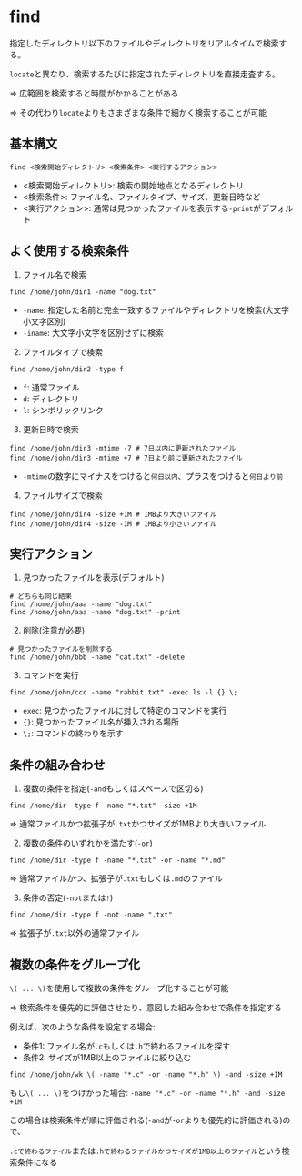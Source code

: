 # find

指定したディレクトリ以下のファイルやディレクトリをリアルタイムで検索する。

`locate`と異なり、検索するたびに指定されたディレクトリを直接走査する。

=> 広範囲を検索すると時間がかかることがある

=> その代わり`locate`よりもさまざまな条件で細かく検索することが可能

## 基本構文

```
find <検索開始ディレクトリ> <検索条件> <実行するアクション>
```

- <検索開始ディレクトリ>: 検索の開始地点となるディレクトリ
- <検索条件>: ファイル名、ファイルタイプ、サイズ、更新日時など
- <実行アクション>: 通常は見つかったファイルを表示する`-print`がデフォルト

## よく使用する検索条件

1. ファイル名で検索

```
find /home/john/dir1 -name "dog.txt"
```

- `-name`: 指定した名前と完全一致するファイルやディレクトリを検索(大文字小文字区別)
- `-iname`: 大文字小文字を区別せずに検索

2. ファイルタイプで検索

```
find /home/john/dir2 -type f
```

- `f`: 通常ファイル
- `d`: ディレクトリ
- `l`: シンボリックリンク

3. 更新日時で検索

```
find /home/john/dir3 -mtime -7 # 7日以内に更新されたファイル
find /home/john/dir3 -mtime +7 # 7日より前に更新されたファイル
```

- `-mtime`の数字にマイナスをつけると`何日以内`、プラスをつけると`何日より前`

4. ファイルサイズで検索

```
find /home/john/dir4 -size +1M # 1MBより大きいファイル
find /home/john/dir4 -size -1M # 1MBより小さいファイル
```

## 実行アクション

1. 見つかったファイルを表示(デフォルト)

```
# どちらも同じ結果
find /home/john/aaa -name "dog.txt"
find /home/john/aaa -name "dog.txt" -print
```

2. 削除(注意が必要)

```
# 見つかったファイルを削除する
find /home/john/bbb -name "cat.txt" -delete
```

3. コマンドを実行

```
find /home/john/ccc -name "rabbit.txt" -exec ls -l {} \;
```

- `exec`: 見つかったファイルに対して特定のコマンドを実行
- `{}`: 見つかったファイル名が挿入される場所
- `\;`: コマンドの終わりを示す

## 条件の組み合わせ

1. 複数の条件を指定(`-and`もしくはスペースで区切る)

```
find /home/dir -type f -name "*.txt" -size +1M
```
=> 通常ファイルかつ拡張子が`.txt`かつサイズが1MBより大きいファイル

2. 複数の条件のいずれかを満たす(`-or`)

```
find /home/dir -type f -name "*.txt" -or -name "*.md"
```
=> 通常ファイルかつ、拡張子が`.txt`もしくは`.md`のファイル

3. 条件の否定(`-not`または`!`)

```
find /home/dir -type f -not -name ".txt"
```
=> 拡張子が`.txt`以外の通常ファイル

## 複数の条件をグループ化

`\( ... \)`を使用して複数の条件をグループ化することが可能

=> 検索条件を優先的に評価させたり、意図した組み合わせで条件を指定する

例えば、次のような条件を設定する場合:

- 条件1: ファイル名が`.c`もしくは`.h`で終わるファイルを探す
- 条件2: サイズが1MB以上のファイルに絞り込む

```
find /home/john/wk \( -name "*.c" -or -name "*.h" \) -and -size +1M
```

もし`\( ... \)`をつけかった場合: `-name "*.c" -or -name "*.h" -and -size +1M`

この場合は検索条件が順に評価される(`-and`が`-or`よりも優先的に評価される)ので、

`.cで終わるファイル`または`.hで終わるファイルかつサイズが1MB以上のファイル`という検索条件になる

